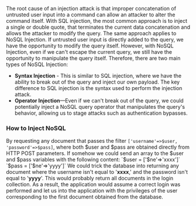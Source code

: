 The root cause of an injection attack is that improper concatenation of untrusted user input into a command can allow an attacker to alter the command itself. With SQL injection, the most common approach is to inject a single or double quote, that terminates the current data concatenation and allows the attacker to modify the query. The same approach applies to NoSQL Injection. If untrusted user input is directly added to the query, we have the opportunity to modify the query itself. However, with NoSQL Injection, even if we can't escape the current query, we still have the opportunity to manipulate the query itself. Therefore, there are two main types of NoSQL Injection:

- **Syntax Injection** - This is similar to SQL injection, where we have the ability to break out of the query and inject our own payload. The key difference to SQL injection is the syntax used to perform the injection attack.
- **Operator Injection**—Even if we can't break out of the query, we could potentially inject a NoSQL query operator that manipulates the query's behavior, allowing us to stage attacks such as authentication bypasses.
### How to Inject NoSQL
By requesting any document that passes the filter `['username'=>$user, 'password'=>$pass]`, where both $user and $pass are obtained directly from HTTP POST parameters. If somehow we could send an array to the $user and $pass variables with the following content:
`$user = ['$ne'=>'xxxx']` 
`$pass = ['$ne'=>'yyyy']`
We could trick the database into returning any document where the username isn't equal to '**xxxx**,' and the password isn't equal to '**yyyy**'. This would probably return all documents in the login collection. As a result, the application would assume a correct login was performed and let us into the application with the privileges of the user corresponding to the first document obtained from the database.